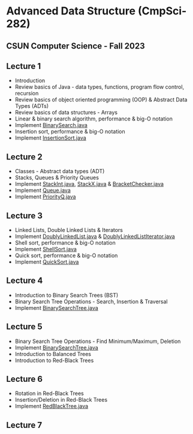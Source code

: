 # Advanced Data Structure (CmpSci-282)
## CSUN Computer Science - Fall 2023

## Lecture 1
* Introduction
* Review basics of Java - data types, functions, program flow control, recursion
* Review basics of object oriented programming (OOP) & Abstract Data Types (ADTs)
* Review basics of data structures - Arrays
* Linear & binary search algorithm, performance & big-O notation
* Implement [BinarySearch.java](BinarySearch.java)
* Insertion sort, performance & big-O notation
* Implement [InsertionSort.java](InsertionSort.java)

## Lecture 2
* Classes - Abstract data types (ADT)
* Stacks, Queues & Priority Queues
* Implement [StackInt.java](StackInt.java), [StackX.java](StackX.java) & [BracketChecker.java](BracketChecker.java)
* Implement [Queue.java](Queue.java)
* Implement [PriorityQ.java](PriorityQ.java)

## Lecture 3
* Linked Lists, Double Linked Lists & Iterators
* Implement [DoublyLinkedList.java](DoublyLinkedList.java) & [DoublyLinkedListIterator.java](DoublyLinkedListIterator.java)
* Shell sort, performance & big-O notation
* Implement [ShellSort.java](ShellSort.java)
* Quick sort, performance & big-O notation
* Implement [QuickSort.java](QuickSort.java)

## Lecture 4
* Introduction to Binary Search Trees (BST)
* Binary Search Tree Operations - Search, Insertion & Traversal
* Implement [BinarySearchTree.java](BinarySearchTree.java)

## Lecture 5
* Binary Search Tree Operations - Find Minimum/Maximum, Deletion
* Implement [BinarySearchTree.java](BinarySearchTree.java)
* Introduction to Balanced Trees
* Introduction to Red-Black Trees

## Lecture 6
* Rotation in Red-Black Trees
* Insertion/Deletion in Red-Black Trees
* Implement [RedBlackTree.java](RedBlackTree.java)

## Lecture 7